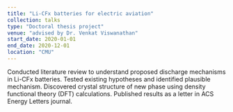 ```yaml
---
title: "Li-CFx batteries for electric aviation"
collection: talks
type: "Doctoral thesis project"
venue: "advised by Dr. Venkat Viswanathan"
start_date: 2020-01-01
end_date: 2020-12-01
location: "CMU"
---
```

Conducted literature review to understand proposed discharge mechanisms in Li-CFx batteries. Tested existing hypotheses and identified plausible mechanism. Discovered crystal structure of new phase using density functional theory (DFT) calculations. Published results as a letter in ACS Energy Letters journal.
